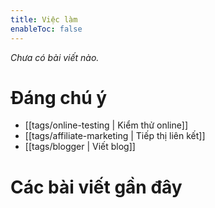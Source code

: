```yaml
---
title: Việc làm
enableToc: false
---
```

*Chưa có bài viết nào.*

# Đáng chú ý
- [[tags/online-testing | Kiểm thử online]]
- [[tags/affiliate-marketing | Tiếp thị liên kết]]
- [[tags/blogger | Viết blog]]

# Các bài viết gần đây
